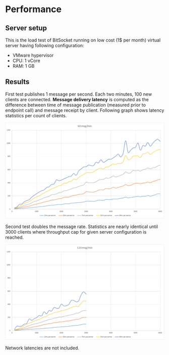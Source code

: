 # Performance

## Server setup

This is the load test of BitSocket running on low cost (1$ per month) virtual server having following configuration:

- VMware hypervisor
- CPU: 1 vCore
- RAM: 1 GB

## Results

First test publishes 1 message per second. Each two minutes, 100 new clients are connected. **Message delivery latency** is computed as the difference between time of message publication (measured prior to endpoint call) and message receipt by client. Following graph shows latency statistics per count of clients.

[![performance results](assets/images/perf1.png "Performance results 1")](assets/images/perf1.png)

Second test doubles the message rate. Statistics are nearly identical until 3000 clients where throughput cap for given server configuration is reached.

[![performance results](assets/images/perf2.png "Performance results 2")](assets/images/perf2.png)

Network latencies are not included.